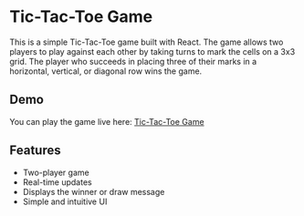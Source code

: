 # Tic-Tac-Toe Game

This is a simple Tic-Tac-Toe game built with React. The game allows two players to play against each other by taking turns to mark the cells on a 3x3 grid. The player who succeeds in placing three of their marks in a horizontal, vertical, or diagonal row wins the game.


## Demo

You can play the game live here: [Tic-Tac-Toe Game](https://raghuram77.github.io/tic-tac-toe/)

## Features

- Two-player game
- Real-time updates
- Displays the winner or draw message
- Simple and intuitive UI

